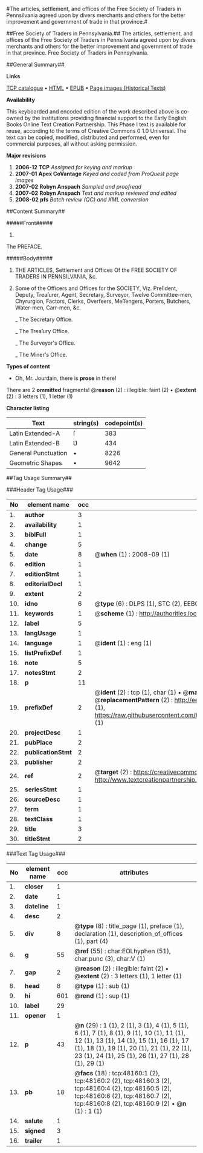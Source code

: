 #The articles, settlement, and offices of the Free Society of Traders in Pennsilvania agreed upon by divers merchants and others for the better improvement and government of trade in that province.#

##Free Society of Traders in Pennsylvania.##
The articles, settlement, and offices of the Free Society of Traders in Pennsilvania agreed upon by divers merchants and others for the better improvement and government of trade in that province.
Free Society of Traders in Pennsylvania.

##General Summary##

**Links**

[TCP catalogue](http://www.ota.ox.ac.uk/tcp/)  • 
[HTML](http://tei.it.ox.ac.uk/tcp/Texts-HTML/free/A25/A25954.html)  • 
[EPUB](http://tei.it.ox.ac.uk/tcp/Texts-EPUB/free/A25/A25954.epub) • 
[Page images (Historical Texts)](https://data.historicaltexts.jisc.ac.uk/view?pubId=eebo-11687419e&pageId=eebo-11687419e-48160-1)

**Availability**

This keyboarded and encoded edition of the
	       work described above is co-owned by the institutions
	       providing financial support to the Early English Books
	       Online Text Creation Partnership. This Phase I text is
	       available for reuse, according to the terms of Creative
	       Commons 0 1.0 Universal. The text can be copied,
	       modified, distributed and performed, even for
	       commercial purposes, all without asking permission.

**Major revisions**

1. __2006-12__ __TCP__ *Assigned for keying and markup*
1. __2007-01__ __Apex CoVantage__ *Keyed and coded from ProQuest page images*
1. __2007-02__ __Robyn Anspach__ *Sampled and proofread*
1. __2007-02__ __Robyn Anspach__ *Text and markup reviewed and edited*
1. __2008-02__ __pfs__ *Batch review (QC) and XML conversion*

##Content Summary##

#####Front#####

1. 
The PREFACE.

#####Body#####

1. THE ARTICLES, Settlement and Offices Of the FREE SOCIETY OF TRADERS IN PENNSILVANIA, &c.

1. Some of the Officers and Offices for the SOCIETY, Viz. Preſident, Deputy, Treaſurer, Agent, Secretary, Surveyor, Twelve Committee-men, Chyrurgion, Factors, Clerks, Overfeers, Meſſengers, Porters, Butchers, Water-men, Carr-men, &c.

    _ The Secretary Office.

    _ The Treaſury Office.

    _ The Surveyor's Office.

    _ The Miner's Office.

**Types of content**

  * Oh, Mr. Jourdain, there is **prose** in there!

There are 2 **ommitted** fragments! 
 @__reason__ (2) : illegible: faint (2)  •  @__extent__ (2) : 3 letters (1), 1 letter (1)

**Character listing**


|Text|string(s)|codepoint(s)|
|---|---|---|
|Latin Extended-A|ſ|383|
|Latin Extended-B|Ʋ|434|
|General Punctuation|•|8226|
|Geometric Shapes|▪|9642|

##Tag Usage Summary##

###Header Tag Usage###

|No|element name|occ|attributes|
|---|---|---|---|
|1.|__author__|3||
|2.|__availability__|1||
|3.|__biblFull__|1||
|4.|__change__|5||
|5.|__date__|8| @__when__ (1) : 2008-09 (1)|
|6.|__edition__|1||
|7.|__editionStmt__|1||
|8.|__editorialDecl__|1||
|9.|__extent__|2||
|10.|__idno__|6| @__type__ (6) : DLPS (1), STC (2), EEBO-CITATION (1), OCLC (1), VID (1)|
|11.|__keywords__|1| @__scheme__ (1) : http://authorities.loc.gov/ (1)|
|12.|__label__|5||
|13.|__langUsage__|1||
|14.|__language__|1| @__ident__ (1) : eng (1)|
|15.|__listPrefixDef__|1||
|16.|__note__|5||
|17.|__notesStmt__|2||
|18.|__p__|11||
|19.|__prefixDef__|2| @__ident__ (2) : tcp (1), char (1)  •  @__matchPattern__ (2) : ([0-9\-]+):([0-9IVX]+) (1), (.+) (1)  •  @__replacementPattern__ (2) : http://eebo.chadwyck.com/downloadtiff?vid=$1&page=$2 (1), https://raw.githubusercontent.com/textcreationpartnership/Texts/master/tcpchars.xml#$1 (1)|
|20.|__projectDesc__|1||
|21.|__pubPlace__|2||
|22.|__publicationStmt__|2||
|23.|__publisher__|2||
|24.|__ref__|2| @__target__ (2) : https://creativecommons.org/publicdomain/zero/1.0/ (1), http://www.textcreationpartnership.org/docs/. (1)|
|25.|__seriesStmt__|1||
|26.|__sourceDesc__|1||
|27.|__term__|1||
|28.|__textClass__|1||
|29.|__title__|3||
|30.|__titleStmt__|2||


###Text Tag Usage###

|No|element name|occ|attributes|
|---|---|---|---|
|1.|__closer__|1||
|2.|__date__|1||
|3.|__dateline__|1||
|4.|__desc__|2||
|5.|__div__|8| @__type__ (8) : title_page (1), preface (1), declaration (1), description_of_offices (1), part (4)|
|6.|__g__|55| @__ref__ (55) : char:EOLhyphen (51), char:punc (3), char:V (1)|
|7.|__gap__|2| @__reason__ (2) : illegible: faint (2)  •  @__extent__ (2) : 3 letters (1), 1 letter (1)|
|8.|__head__|8| @__type__ (1) : sub (1)|
|9.|__hi__|601| @__rend__ (1) : sup (1)|
|10.|__label__|29||
|11.|__opener__|1||
|12.|__p__|43| @__n__ (29) : 1 (1), 2 (1), 3 (1), 4 (1), 5 (1), 6 (1), 7 (1), 8 (1), 9 (1), 10 (1), 11 (1), 12 (1), 13 (1), 14 (1), 15 (1), 16 (1), 17 (1), 18 (1), 19 (1), 20 (1), 21 (1), 22 (1), 23 (1), 24 (1), 25 (1), 26 (1), 27 (1), 28 (1), 29 (1)|
|13.|__pb__|18| @__facs__ (18) : tcp:48160:1 (2), tcp:48160:2 (2), tcp:48160:3 (2), tcp:48160:4 (2), tcp:48160:5 (2), tcp:48160:6 (2), tcp:48160:7 (2), tcp:48160:8 (2), tcp:48160:9 (2)  •  @__n__ (1) : 1 (1)|
|14.|__salute__|1||
|15.|__signed__|3||
|16.|__trailer__|1||
